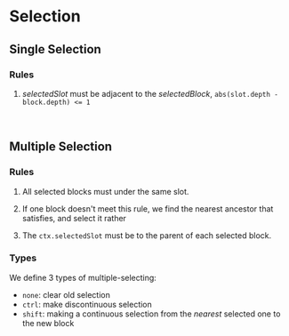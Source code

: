 # Selection

## Single Selection

### Rules

1. _selectedSlot_ must be adjacent to the _selectedBlock_, `abs(slot.depth - block.depth) <= 1`

<br />

## Multiple Selection

### Rules

1. All selected blocks must under the same slot.

2. If one block doesn't meet this rule, we find the nearest ancestor that satisfies, and select it rather

3. The `ctx.selectedSlot` must be to the parent of each selected block.

### Types

We define 3 types of multiple-selecting:

- `none`: clear old selection
- `ctrl`: make discontinuous selection
- `shift`: making a continuous selection from the _nearest_ selected one to the new block
